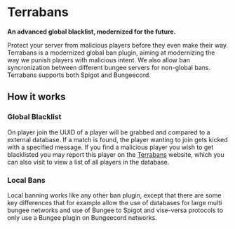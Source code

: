<h1>Terrabans</h1>
<p><strong>An advanced global blacklist, modernized for the future.</strong></p>
<p>Protect your server from malicious players before they even make their way. Terrabans is a modernized global ban plugin, aiming at modernizing the way we punish players with malicious intent. We also allow ban syncronization between different bungee servers for non-global bans. Terrabans supports both Spigot and Bungeecord.</p>
<h2>How it works</h2>
<h3>Global Blacklist</h3>
<p>On player join the UUID of a player will be grabbed and compared to a external database. If a match is found, the player wanting to join gets kicked with a specified message. If you find a malicious player you wish to get blacklisted you may report this player on the <a href="https://terrabans.org">Terrabans</a> website, which you can also visit to view a list of all players in the database.</p>
<h3>Local Bans</h3>
<p>Local banning works like any other ban plugin, except that there are some key differences that for example allow the use of databases for large multi bungee networks and use of Bungee to Spigot and vise-versa protocols to only use a Bungee plugin on Bungeecord networks.</p>

